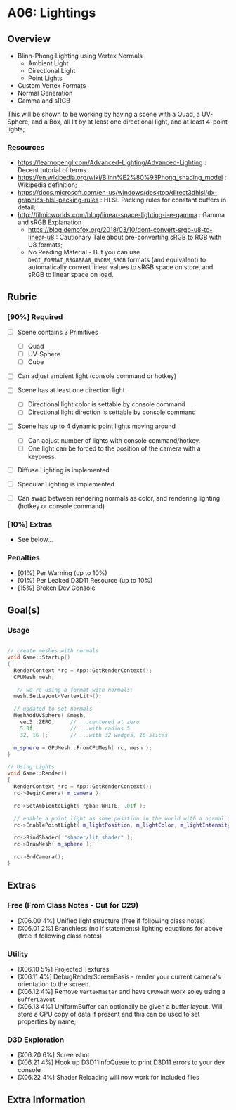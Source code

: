 A06: Lightings
======

## Overview
- Blinn-Phong Lighting using Vertex Normals
  - Ambient Light
  - Directional Light
  - Point Lights
- Custom Vertex Formats
- Normal Generation 
- Gamma and sRGB

This will be shown to be working by having a scene with a Quad, a UV-Sphere, and a Box, all lit by at least one directional light, and at least 4-point lights; 


### Resources
- https://learnopengl.com/Advanced-Lighting/Advanced-Lighting : Decent tutorial of terms
- https://en.wikipedia.org/wiki/Blinn%E2%80%93Phong_shading_model : Wikipedia definition; 
- https://docs.microsoft.com/en-us/windows/desktop/direct3dhlsl/dx-graphics-hlsl-packing-rules : HLSL Packing rules for constant buffers in detail; 
- http://filmicworlds.com/blog/linear-space-lighting-i-e-gamma : Gamma and sRGB Explanation
  - https://blog.demofox.org/2018/03/10/dont-convert-srgb-u8-to-linear-u8 : Cautionary Tale about pre-converting sRGB to RGB with U8 formats; 
  - No Reading Material - But you can use `DXGI_FORMAT_R8G8B8A8_UNORM_SRGB` formats (and equivalent) to automatically convert linear values to sRGB space on store, and sRGB to linear space on load. 

## Rubric

### [90%] Required
- [ ] Scene contains 3 Primitives
    - [ ] Quad
    - [ ] UV-Sphere
    - [ ] Cube
- [ ] Can adjust ambient light (console command or hotkey)
- [ ] Scene has at least one direction light
    - [ ] Directional light color is settable by console command
    - [ ] Directional light direction is settable by console command
- [ ] Scene has up to 4 dynamic point lights moving around
    - [ ] Can adjust number of lights with console command/hotkey. 
    - [ ] One light can be forced to the position of the camera with a keypress.
- [ ] Diffuse Lighting is implemented
- [ ] Specular Lighting is implemented 
- [ ] Can swap between rendering normals as color, and rendering lighting (hotkey or console command)


### [10%] Extras 
- See below...

### Penalties
- [01%] Per Warning (up to 10%)
- [01%] Per Leaked D3D11 Resource (up to 10%)
- [15%] Broken Dev Console


## Goal(s)

### Usage

```cpp

// create meshes with normals
void Game::Startup()
{
  RenderContext *rc = App::GetRenderContext(); 
  CPUMesh mesh; 

   // we're using a format with normals; 
  mesh.SetLayout<VertexLit>(); 

  // updated to set normals
  MeshAddUVSphere( &mesh, 
    vec3::ZERO,     // ...centered at zero 
    5.0f,           // ...with radius 5 
    32, 16 );       // ...with 32 wedges, 16 slices 

  m_sphere = GPUMesh::FromCPUMesh( rc, mesh ); 
}

// Using Lights
void Game::Render()
{
  RenderContext *rc = App::GetRenderContext(); 
  rc->BeginCamera( m_camera ); 

  rc->SetAmbienteLight( rgba::WHITE, .01f ); 

  // enable a point light as some position in the world with a normal quadratic falloff; 
  rc->EnablePointLight( m_lightPosition, m_lightColor, m_lightIntensity, vec3(0.0f, 0.0f, 1.0f) );

  rc->BindShader( "shader/lit.shader" ); 
  rc->DrawMesh( m_sphere ); 

  rc->EndCamera(); 
}
```


## Extras

### Free (From Class Notes - Cut for C29)
- [X06.00  4%] Unified light structure (free if following class notes)
- [X06.01  2%] Branchless (no if statements) lighting equations for above (free if following class notes)

### Utility
- [X06.10  5%] Projected Textures
- [X06.11  4%] DebugRenderScreenBasis - render your current camera's orientation to the screen. 
- [X06.12  4%] Remove `VertexMaster` and have `CPUMesh` work soley using a `BufferLayout`
- [X06.13  4%] UniformBuffer can optionally be given a buffer layout.  Will store a CPU copy of data if present and this can be used to set properties by name; 

### D3D Exploration
- [X06.20  6%] Screenshot
- [X06.21  4%] Hook up D3D11InfoQueue to print D3D11 errors to your dev console
- [X06.22  4%] Shader Reloading will now work for included files


## Extra Information
